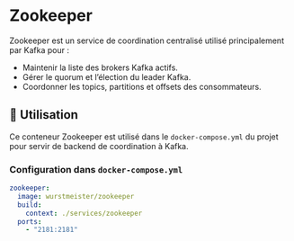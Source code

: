# Zookeeper

Zookeeper est un service de coordination centralisé utilisé principalement par Kafka pour :

- Maintenir la liste des brokers Kafka actifs.
- Gérer le quorum et l’élection du leader Kafka.
- Coordonner les topics, partitions et offsets des consommateurs.

## 🔧 Utilisation

Ce conteneur Zookeeper est utilisé dans le `docker-compose.yml` du projet pour servir de backend de coordination à Kafka.

### Configuration dans `docker-compose.yml`

```yaml
zookeeper:
  image: wurstmeister/zookeeper
  build:
    context: ./services/zookeeper
  ports:
    - "2181:2181"
